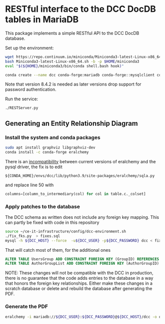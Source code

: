 # RESTful interface to the DCC DocDB tables in MariaDB

This package implements a simple RESTful API to the DCC DocDB database.

Set up the environment:

```bash
wget https://repo.continuum.io/miniconda/Miniconda3-latest-Linux-x86_64.sh
bash Miniconda3-latest-Linux-x86_64.sh -b -p $HOME/miniconda3
eval "$(${HOME}/miniconda3/bin/conda shell.bash hook)"

conda create --name dcc conda-forge:mariadb conda-forge::mysqlclient conda-forge::mysql-client=8.4.2
```

Note that version 8.4.2 is needed as later versions drop support for password authentication.

Run the service:

```bash
./RESTServer.py
```

## Generating an Entity Relationship Diagram

### Install the system and conda packages

```bash
sudo apt install graphviz libgraphviz-dev
conda install -c conda-forge eralchemy
```

There is an [incompatibility](https://github.com/eralchemy/eralchemy/issues/80) 
between current versions of eralchemy and the pysql driver, the fix is to edit

```
${CONDA_HOME}/envs/dcc/lib/python3.9/site-packages/eralchemy/sqla.py
```

and replace line 50 with

```python
columns=[column_to_intermediary(col) for col in table.c._colset]
```

### Apply patches to the database

The DCC schema as written does not include any foreign key mapping.  This can partly be fixed 
with code in this repository

```bash
source ~/ce-it-infrastructure/config/dcc-environment.sh
./fix_fks.py  > fixes.sql
mysql -h ${DCC_HOST} --force  -u${DCC_USER} -p${DCC_PASSWORD} dcc < fixes.sql
```

That will catch most of them, for the additional ones

```sql
ALTER TABLE UsersGroup ADD CONSTRAINT FOREIGN KEY (GroupID) REFERENCES AuthorGroupDefinition (AuthorGroupID);
ALTER TABLE AuthorGroupList ADD CONSTRAINT FOREIGN KEY (AuthorGroupID) REFERENCES AuthorGroupDefinition (AuthorGroupID);
```

NOTE: These changes will not be compatible with the DCC in production, there is no guarantee that the code adds
entries to the database in a way that honors the foreign key relationships.  Either make these changes in a scratch
database or delete and rebuild the database after generating the PDF.

### Generate the PDF

```bash
eralchemy -i mariadb://${DCC_USER}:${DCC_PASSWORD}@${DCC_HOST}/dcc -o dcc_erd.pdf
```


